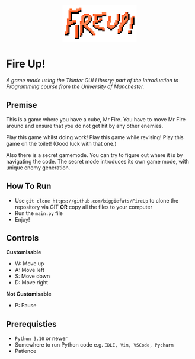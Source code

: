 <div align=center><img src="logo.png"></div>

# Fire Up!
*A game made using the Tkinter GUI Library; part of the Introduction to Programming course from the University of Manchester.*

## Premise
This is a game where you have a cube, Mr Fire.
You have to move Mr Fire around and ensure that you do not get hit by any other enemies.
        
Play this game whilst doing work!
Play this game while revising!
Play this game on the toilet! (Good luck with that one.)

Also there is a secret gamemode. You can try to figure out where it is by navigating the code.
The secret mode introduces its own game mode, with unique enemy generation.

## How To Run
- Use `git clone https://github.com/biggiefats/FireUp` to clone the repository via GIT **OR** copy all the files to your computer
- Run the `main.py` file
- Enjoy!

## Controls
**Customisable**
- W: Move up
- A: Move left
- S: Move down
- D: Move right

**Not Customisable**
- P: Pause

## Prerequisties
- `Python 3.10` or newer
- Somewhere to run Python code e.g. `IDLE, Vim, VSCode, Pycharm`
- Patience
